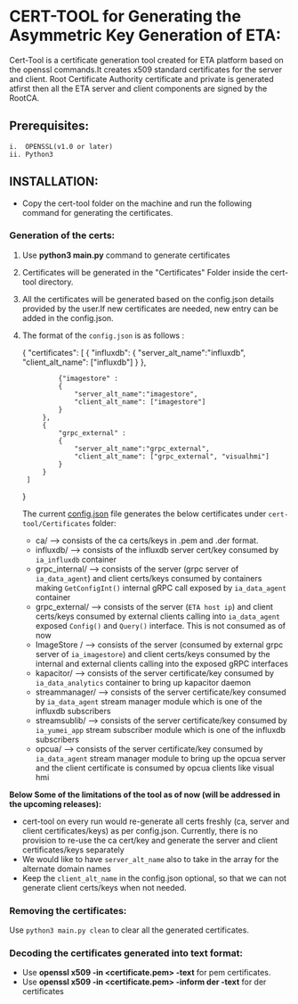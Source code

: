 
# CERT-TOOL for Generating the Asymmetric Key Generation of ETA:

Cert-Tool is a certificate generation tool created for ETA platform based on the openssl commands.It creates x509 
standard certificates for the server and client. Root Certificate Authority certificate and private is generated atfirst then all the ETA server and client components are signed by the RootCA.

## Prerequisites:
    i.  OPENSSL(v1.0 or later) 
    ii. Python3 

##  INSTALLATION:
*    Copy the cert-tool folder on the machine and run the following command for generating the certificates.

###  Generation of the certs:

1. Use **python3 main.py** command to generate certificates

2. Certificates will be generated in the "Certificates" Folder inside the cert-tool directory.
3. All the certificates will be generated based on the config.json details provided by the user.If new certificates are needed, new entry can be   
   added in the config.json. 
       
4. The format of the `config.json` is as follows :
            
    {
        "certificates": [
            {
                "influxdb":
                {
                    "server_alt_name":"influxdb",
                    "client_alt_name": ["influxdb"]
                }
            },
            
                {"imagestore" :
                {
                    "server_alt_name":"imagestore",
                    "client_alt_name": ["imagestore"]
                }
            },
            {
                "grpc_external" :
                {
                    "server_alt_name":"grpc_external",
                    "client_alt_name": ["grpc_external", "visualhmi"]
                }
            }
        ]
    }

    The current [config.json](config.json) file generates the below certificates under `cert-tool/Certificates` folder:
    - ca/             --> consists of the ca certs/keys in .pem and .der format. 
    - influxdb/       --> consists of the influxdb server cert/key consumed by `ia_influxdb` container
    - grpc_internal/  --> consists of the server (grpc server of `ia_data_agent`) and client certs/keys consumed by containers making 
                          `GetConfigInt()` internal gRPC call
                         exposed by `ia_data_agent` container
    - grpc_external/  --> consists of the server (`ETA host ip`) and client certs/keys consumed by external clients calling into `ia_data_agent`                         exposed `Config()` and `Query()` interface. This is not consumed as of now
    - ImageStore /    --> consists of the server (consumed by external grpc server of `ia_imagestore`) and client certs/keys consumed by the                             internal and external clients calling into the exposed gRPC interfaces
    - kapacitor/      --> consists of the server certificate/key consumed by `ia_data_analytics` container to bring up kapacitor daemon
    - streammanager/  --> consists of the server certificate/key consumed by `ia_data_agent` stream manager module which is one of the influxdb 
                          subscribers
    - streamsublib/   --> consists of the server certificate/key consumed by `ia_yumei_app` stream subscriber module which is one of the influxdb 
                          subscribers
    - opcua/          --> consists of the server certificate/key consumed by `ia_data_agent` stream manager module to bring up the opcua server                          and the client certificate is consumed by opcua clients like visual hmi
 
**Below Some of the limitations of the tool as of now (will be addressed in the upcoming releases):**
* cert-tool on every run would re-generate all certs freshly (ca, server and client certificates/keys) as per config.json. Currently, 
  there is no provision to re-use the ca cert/key and generate the server and client certificates/keys separately
* We would like to have `server_alt_name` also to take in the array for the alternate domain names
* Keep the `client_alt_name` in the config.json optional, so that we can not generate client certs/keys when not needed.

###  Removing the certificates:
           
Use `python3 main.py clean` to clear all the generated certificates.

###  Decoding the certificates generated into text format:

*  Use **openssl x509 -in <certificate.pem> -text** for pem certificates.
*  Use **openssl x509 -in <certificate.pem> -inform der -text** for der certificates
   
       
